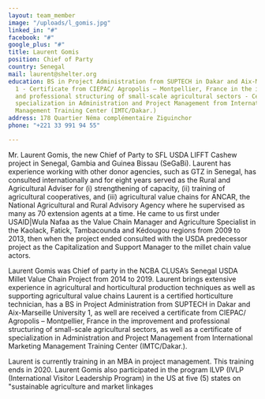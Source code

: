 ```yaml
---
layout: team_member
image: "/uploads/l_gomis.jpg"
linked_in: "#"
facebook: "#"
google_plus: "#"
title: Laurent Gomis
position: Chief of Party
country: Senegal
mail: laurent@shelter.org
education: BS in Project Administration from SUPTECH in Dakar and Aix-Marseille University
  1 - Certificate from CIEPAC/ Agropolis – Montpellier, France in the improvement
  and professional structuring of small-scale agricultural sectors - Certificate of
  specialization in Administration and Project Management from International Marketing
  Management Training Center (IMTC/Dakar.)
address: 178 Quartier Néma complémentaire Ziguinchor
phone: "+221 33 991 94 55"

---
```

Mr. Laurent Gomis, the new Chief of Party to SFL USDA LIFFT Cashew project in Senegal, Gambia and Guinea Bissau (SeGaBi). Laurent has experience working with other donor agencies, such as GTZ in Senegal, has consulted internationally and for eight years served as the Rural and Agricultural Adviser for (i) strengthening of capacity, (ii) training of agricultural cooperatives, and (iii) agricultural value chains for ANCAR, the National Agricultural and Rural Advisory Agency where he supervised as many as 70 extension agents at a time. He came to us first under USAID|Wula Nafaa as the Value Chain Manager and Agriculture Specialist in the Kaolack, Fatick, Tambacounda and Kédougou regions from 2009 to 2013, then when the project ended consulted with the USDA predecessor project as the Capitalization and Support Manager to the millet chain value actors. 

Laurent Gomis was Chief of party in the NCBA CLUSA’s Senegal USDA Millet Value Chain Project from 2014 to 2019. Laurent brings extensive experience in agricultural and horticultural production techniques as well as supporting agricultural value chains Laurent is a certified horticulture technician, has a BS in Project Administration from SUPTECH in Dakar and Aix-Marseille University 1, as well are received a certificate from CIEPAC/ Agropolis – Montpellier, France in the improvement and professional structuring of small-scale agricultural sectors, as well as a certificate of specialization in Administration and Project Management from International Marketing Management Training Center (IMTC/Dakar.). 

Laurent is currently training in an MBA in project management. This training ends in 2020. Laurent Gomis also participated in the program ILVP (IVLP (International Visitor Leadership Program) in the US at five (5) states on "sustainable agriculture and market linkages